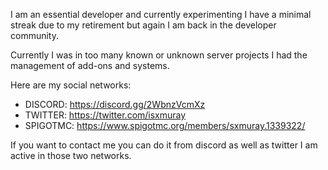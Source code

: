 
I am an essential developer and currently experimenting I have a minimal streak due to my retirement but again I am back in the developer community.

Currently I was in too many known or unknown server projects I had the management of add-ons and systems.

Here are my social networks:

- DISCORD: https://discord.gg/2WbnzVcmXz
- TWITTER: https://twitter.com/isxmuray
- SPIGOTMC: https://www.spigotmc.org/members/sxmuray.1339322/

If you want to contact me you can do it from discord as well as twitter I am active in those two networks.
